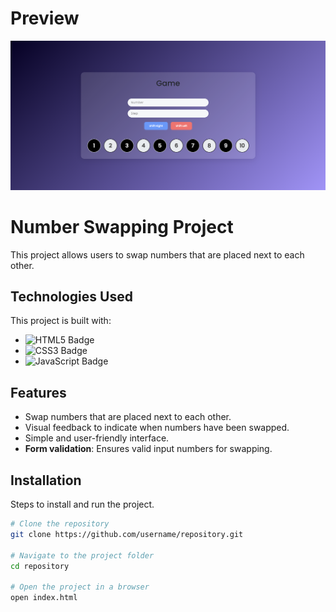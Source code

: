 # Preview
![Project preview](./preview.png "Project Preview")

# Number Swapping Project
This project allows users to swap numbers that are placed next to each other.

## Technologies Used
This project is built with:
- ![HTML5 Badge](https://img.shields.io/badge/HTML5-E34F26?style=for-the-badge&logo=html5&logoColor=white)
- ![CSS3 Badge](https://img.shields.io/badge/CSS3-1572B6?style=for-the-badge&logo=css3&logoColor=white)
- ![JavaScript Badge](https://img.shields.io/badge/JavaScript-F7DF1E?style=for-the-badge&logo=javascript&logoColor=black)

## Features
- Swap numbers that are placed next to each other.
- Visual feedback to indicate when numbers have been swapped.
- Simple and user-friendly interface.
- **Form validation**: Ensures valid input numbers for swapping.

## Installation
Steps to install and run the project.

```bash
# Clone the repository
git clone https://github.com/username/repository.git

# Navigate to the project folder
cd repository

# Open the project in a browser
open index.html
